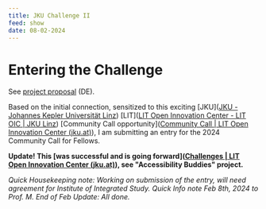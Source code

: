 ```yaml
---
title: JKU Challenge II
feed: show
date: 08-02-2024
---
```

# Entering the Challenge

See [project proposal](https://github.com/heseltime/heseltime.github.io/blob/e10cc293c4ef0854b5a62fb7f8643861ba82155b/assets/pdf/JKU_CommunityCall_Antrag_Final_Rework.pdf) (DE).

Based on the initial connection, sensitized to this exciting [JKU]([JKU - Johannes Kepler Universität Linz](https://www.jku.at/)) [LIT]([LIT Open Innovation Center - LIT OIC | JKU Linz](https://www.jku.at/lit-open-innovation-center/)) [Community Call opportunity]([Community Call | LIT Open Innovation Center (jku.at)](https://www.jku.at/lit-open-innovation-center/open-innovation-in-science/community-call/)), I am submitting an entry for the 2024 Community Call for Fellows.

**Update! This [was successful and is going forward]([Challenges | LIT Open Innovation Center (jku.at)](https://www.jku.at/lit-open-innovation-center/open-innovation-in-science/community-call/challenges/)), see "Accessibility Buddies" project.**

*Quick Housekeeping note: Working on submission of the entry, will need agreement for Institute of Integrated Study. Quick Info note Feb 8th, 2024 to Prof. M. End of Feb Update: All done.*
